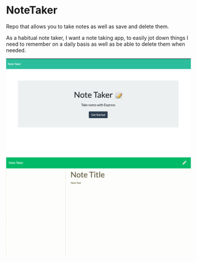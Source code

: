 # NoteTaker

<p> Repo that allows you to take notes as well as save and delete them.</p>

<p>As a habitual note taker, I want a note taking app, to easily jot down things I need to remember on a daily basis as well as be able to delete them when needed.</p>

![command line example](./images/screenshot1.png)


![command line example](./images/screenshot2.png)
